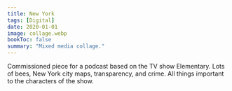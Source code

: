 ```yaml
---
title: New York
tags: [Digital]
date: 2020-01-01
image: collage.webp
bookToc: false
summary: "Mixed media collage."
---
```


Commissioned piece for a podcast based on the TV show Elementary. Lots of bees, New York city maps, transparency, and crime. All things important to the characters of the show. 